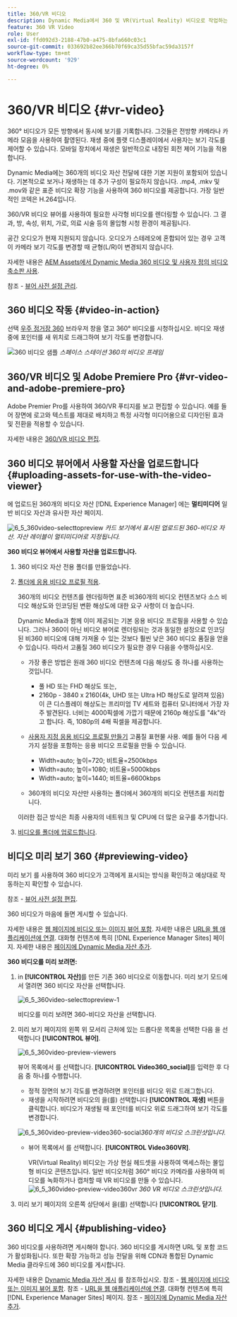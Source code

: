 ```yaml
---
title: 360/VR 비디오
description: Dynamic Media에서 360 및 VR(Virtual Reality) 비디오로 작업하는 방법을 알아봅니다.
feature: 360 VR Video
role: User
exl-id: ffd092d3-2188-47b0-a475-8bfa660c03c1
source-git-commit: 033692b82ee366b70f69ca35d55bfac59da3157f
workflow-type: tm+mt
source-wordcount: '929'
ht-degree: 0%

---
```


# 360/VR 비디오 {#vr-video}

360° 비디오가 모든 방향에서 동시에 보기를 기록합니다. 그것들은 전방향 카메라나 카메라 모음을 사용하여 촬영된다. 재생 중에 플랫 디스플레이에서 사용자는 보기 각도를 제어할 수 있습니다. 모바일 장치에서 재생은 일반적으로 내장된 회전 제어 기능을 적용합니다.

Dynamic Media에는 360개의 비디오 자산 전달에 대한 기본 지원이 포함되어 있습니다. 기본적으로 보거나 재생하는 데 추가 구성이 필요하지 않습니다. .mp4, .mkv 및 .mov와 같은 표준 비디오 확장 기능을 사용하여 360 비디오를 제공합니다. 가장 일반적인 코덱은 H.264입니다.

360/VR 비디오 뷰어를 사용하여 필요한 사각형 비디오를 렌더링할 수 있습니다. 그 결과, 방, 속성, 위치, 가로, 의료 시술 등의 몰입형 시청 환경이 제공됩니다.

공간 오디오가 현재 지원되지 않습니다. 오디오가 스테레오에 혼합되어 있는 경우 고객이 카메라 보기 각도를 변경할 때 균형(L/R)이 변경되지 않습니다.

자세한 내용은 [AEM Assets에서 Dynamic Media 360 비디오 및 사용자 정의 비디오 축소판 사용](https://experienceleague.adobe.com/docs/experience-manager-learn/assets/dynamic-media/dynamic-media-360-video-custom-thumbnail-feature-video-use.html#dynamic-media).

참조 - [뷰어 사전 설정 관리](/help/assets/dynamic-media/managing-viewer-presets.md).

## 360 비디오 작동 {#video-in-action}

선택 [우주 정거장 360](https://s7d1.scene7.com/s7viewers/html5/Video360Viewer.html?asset=Viewers/space_station_360-AVS) 브라우저 창을 열고 360° 비디오를 시청하십시오. 비디오 재생 중에 포인터를 새 위치로 드래그하여 보기 각도를 변경합니다.

![360 비디오 샘플](assets/6_5_360videoiss_simplified.png)
*스페이스 스테이션 360의 비디오 프레임*

## 360/VR 비디오 및 Adobe Premiere Pro {#vr-video-and-adobe-premiere-pro}

Adobe Premier Pro를 사용하여 360/VR 푸티지를 보고 편집할 수 있습니다. 예를 들어 장면에 로고와 텍스트를 제대로 배치하고 특정 사각형 미디어용으로 디자인된 효과 및 전환을 적용할 수 있습니다.

자세한 내용은 [360/VR 비디오 편집](https://helpx.adobe.com/premiere-pro/how-to/edit-360-vr-video.html).

## 360 비디오 뷰어에서 사용할 자산을 업로드합니다 {#uploading-assets-for-use-with-the-video-viewer}

에 업로드된 360개의 비디오 자산 [!DNL Experience Manager] 에는 **멀티미디어** 일반 비디오 자산과 유사한 자산 페이지.

![6_5_360video-selecttopreview](assets/6_5_360video-selecttopreview.png)
*카드 보기에서 표시된 업로드된 360-비디오 자산. 자산 레이블이 멀티미디어로 지정됩니다.*

**360 비디오 뷰어에서 사용할 자산을 업로드합니다.**

1. 360 비디오 자산 전용 폴더를 만들었습니다.
1. [폴더에 응용 비디오 프로필 적용](/help/assets/dynamic-media/video-profiles.md#applying-a-video-profile-to-folders).

   360개의 비디오 컨텐츠를 렌더링하면 표준 비360개의 비디오 컨텐츠보다 소스 비디오 해상도와 인코딩된 변환 해상도에 대한 요구 사항이 더 높습니다.

   Dynamic Media과 함께 이미 제공되는 기본 응용 비디오 프로필을 사용할 수 있습니다. 그러나 360이 아닌 비디오 뷰어로 렌더링되는 것과 동일한 설정으로 인코딩된 비360 비디오에 대해 가져올 수 있는 것보다 훨씬 낮은 360 비디오 품질을 얻을 수 있습니다. 따라서 고품질 360 비디오가 필요한 경우 다음을 수행하십시오.

   * 가장 좋은 방법은 원래 360 비디오 컨텐츠에 다음 해상도 중 하나를 사용하는 것입니다.

      * 풀 HD 또는 FHD 해상도 또는,
      * 2160p - 3840 x 2160(4k, UHD 또는 Ultra HD 해상도로 알려져 있음) 이 큰 디스플레이 해상도는 프리미엄 TV 세트와 컴퓨터 모니터에서 가장 자주 발견된다. 너비는 4000픽셀에 가깝기 때문에 2160p 해상도를 &quot;4k&quot;라고 합니다. 즉, 1080p의 4배 픽셀을 제공합니다.
   * [사용자 지정 응용 비디오 프로필 만들기](/help/assets/dynamic-media/video-profiles.md#creating-a-video-encoding-profile-for-adaptive-streaming) 고품질 표현물 사용. 예를 들어 다음 세 가지 설정을 포함하는 응용 비디오 프로필을 만들 수 있습니다.

      * Width=auto; 높이=720; 비트율=2500kbps
      * Width=auto; 높이=1080; 비트율=5000kbps
      * Width=auto; 높이=1440; 비트율=6600kbps
   * 360개의 비디오 자산만 사용하는 폴더에서 360개의 비디오 컨텐츠를 처리합니다.

   이러한 접근 방식은 최종 사용자의 네트워크 및 CPU에 더 많은 요구를 추가합니다.

1. [비디오를 폴더에 업로드합니다](/help/assets/manage-video-assets.md#upload-and-preview-video-assets).

<!--

## Overriding the default aspect ratio of 360 videos  {#overriding-the-default-aspect-ratio-of-videos}

For an uploaded asset to qualify as a 360 video that you intend to use with the 360 Video viewer, the asset must have an aspect ratio of 2.

By default, AEM detects video as "360" if its aspect ratio (width/height) is 2.0. If you are an Administrator, you can override the default aspect ratio setting of 2 by setting the optional `s7video360AR` property in CRXDE Lite at the following:

* `/conf/global/settings/cloudconfigs/dmscene7/jcr:content`

  * **Property type**: Double
  * **Value**: floating-point aspect ratio, default 2.0.

After you set this property, it takes effect immediately on both existing videos and newly uploaded videos.

The aspect ratio applies to 360 video assets for the asset details page and the [Video 360 Media WCM component](/help/assets/dynamic-media/adding-dynamic-media-assets-to-pages.md#dynamic-media-components).

Start by uploading 360 Videos.

-->

## 비디오 미리 보기 360 {#previewing-video}

미리 보기 를 사용하여 360 비디오가 고객에게 표시되는 방식을 확인하고 예상대로 작동하는지 확인할 수 있습니다.

참조 - [뷰어 사전 설정 편집](/help/assets/dynamic-media/managing-viewer-presets.md#editing-viewer-presets).

360 비디오가 마음에 들면 게시할 수 있습니다.

자세한 내용은 [웹 페이지에 비디오 또는 이미지 뷰어 포함](/help/assets/dynamic-media/embed-code.md).
자세한 내용은 [URL을 웹 애플리케이션에 연결](/help/assets/dynamic-media/linking-urls-to-yourwebapplication.md). 대화형 컨텐츠에 특히 [!DNL Experience Manager Sites] 페이지.
자세한 내용은 [페이지에 Dynamic Media 자산 추가](/help/assets/dynamic-media/adding-dynamic-media-assets-to-pages.md).

**360 비디오를 미리 보려면:**

1. in **[!UICONTROL 자산]**&#x200B;를 만든 기존 360 비디오로 이동합니다. 미리 보기 모드에서 열려면 360 비디오 자산을 선택합니다.

   ![6_5_360video-selecttopreview-1](assets/6_5_360video-selecttopreview-1.png)

   비디오를 미리 보려면 360-비디오 자산을 선택합니다.

1. 미리 보기 페이지의 왼쪽 위 모서리 근처에 있는 드롭다운 목록을 선택한 다음 을 선택합니다 **[!UICONTROL 뷰어]**.

   ![6_5_360video-preview-viewers](assets/6_5_360video-preview-viewers.png)

   뷰어 목록에서 를 선택합니다. **[!UICONTROL Video360_social]**&#x200B;를 입력한 후 다음 중 하나를 수행합니다.

   * 정적 장면의 보기 각도를 변경하려면 포인터를 비디오 위로 드래그합니다.
   * 재생을 시작하려면 비디오의 을(를) 선택합니다 **[!UICONTROL 재생]** 버튼을 클릭합니다. 비디오가 재생될 때 포인터를 비디오 위로 드래그하여 보기 각도를 변경합니다.

   ![6_5_360video-preview-video360-social ](assets/6_5_360video-preview-video360-social.png)*360개의 비디오 스크린샷입니다.*

   * 뷰어 목록에서 를 선택합니다. **[!UICONTROL Video360VR]**.

      VR(Virtual Reality) 비디오는 가상 현실 헤드셋을 사용하여 액세스하는 몰입형 비디오 콘텐츠입니다. 일반 비디오처럼 360° 비디오 카메라를 사용하여 비디오를 녹화하거나 캡처할 때 VR 비디오를 만들 수 있습니다.
   ![6_5_360video-preview-video360vr](assets/6_5_360video-preview-video360vr.png)
   *360 VR 비디오 스크린샷입니다.*

1. 미리 보기 페이지의 오른쪽 상단에서 을(를) 선택합니다 **[!UICONTROL 닫기]**.

## 360 비디오 게시 {#publishing-video}

360 비디오를 사용하려면 게시해야 합니다. 360 비디오를 게시하면 URL 및 포함 코드가 활성화됩니다. 또한 확장 가능하고 성능 전달을 위해 CDN과 통합된 Dynamic Media 클라우드에 360 비디오를 게시합니다.

자세한 내용은 [Dynamic Media 자산 게시](/help/assets/dynamic-media/publishing-dynamicmedia-assets.md) 를 참조하십시오.
참조 - [웹 페이지에 비디오 또는 이미지 뷰어 포함](/help/assets/dynamic-media/embed-code.md).
참조 - [URL을 웹 애플리케이션에 연결](/help/assets/dynamic-media/linking-urls-to-yourwebapplication.md). 대화형 컨텐츠에 특히 [!DNL Experience Manager Sites] 페이지.
참조 - [페이지에 Dynamic Media 자산 추가](/help/assets/dynamic-media/adding-dynamic-media-assets-to-pages.md).
